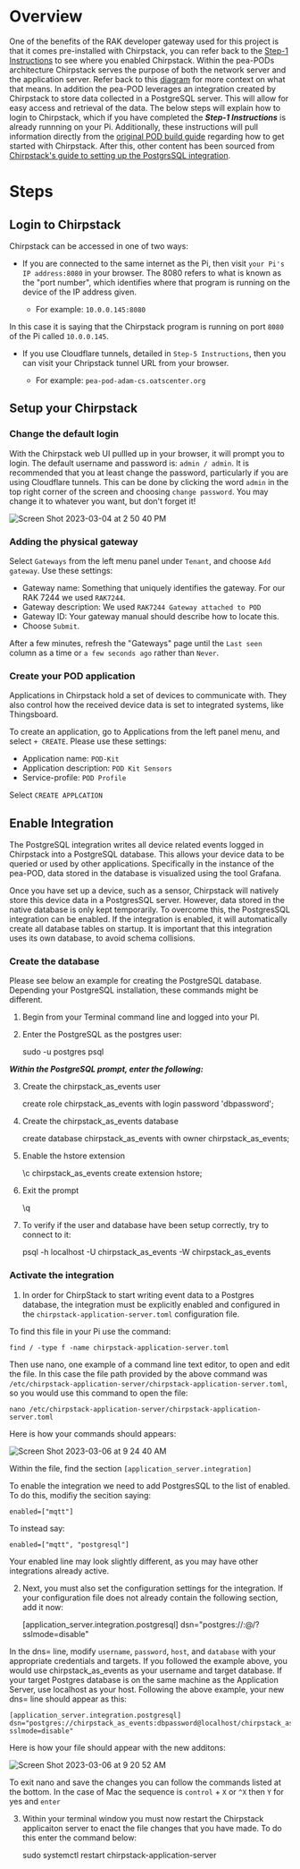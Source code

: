 # **Overview**

One of the benefits of the RAK developer gateway used for this project is that it comes pre-installed with Chirpstack, you can refer back to the [Step-1 Instructions](https://github.com/adamschreck/pea-pod/blob/main/Step-1%20Gateway%20and%20Computer%20Setup/Step-1%20Instructions.md#setup-rak-gateway-channel-plan) to see where you enabled Chirpstack. Within the pea-PODs architecture Chirpstack serves the purpose of both the network server and the application server. Refer back to this [diagram](https://github.com/adamschreck/pea-pod#diagram-describing-pea-pod-architecture) for more context on what that means. In addition the pea-POD leverages an integration created by Chirpstack to store data collected in a PostgreSQL server. This will allow for easy access and retrieval of the data. The below steps will explain how to login to Chirpstack, which if you have completed the ***Step-1 Instructions*** is already runnning on your Pi. Additionally, these instructions will pull information directly from the [original POD build guide](https://github.com/oats-center/pod/blob/main/build-guide.md) regarding how to get started with Chirpstack. After this, other content has been sourced from [Chirpstack's guide to setting up the PostgrsSQL integration](https://www.chirpstack.io/application-server/integrations/postgresql/). 

# **Steps**

## Login to Chirpstack

Chirpstack can be accessed in one of two ways:

- If you are connected to the same internet as the Pi, then visit `your Pi's IP address:8080` in your browser. The 8080 refers to what is known as the "port number", which identifies where that program is running on the device of the IP address given.

  - For example: `10.0.0.145:8080`

 In this case it is saying that the Chirpstack program is running on port `8080` of the Pi called `10.0.0.145`.

- If you use Cloudflare tunnels, detailed in `Step-5 Instructions`, then you can visit your Chripstack tunnel URL from your browser.

  - For example: `pea-pod-adam-cs.oatscenter.org`

## Setup your Chirpstack

### Change the default login

With the Chirpstack web UI pullled up in your browser, it will prompt you to login. The default username and password is: `admin / admin`. It is recommended that you at least change the password, particularly if you are using Cloudflare tunnels. This can be done by clicking the word `admin` in the top right corner of the screen and choosing `change password`. You may change it to whatever you want, but don't forget it!

![Screen Shot 2023-03-04 at 2 50 40 PM](https://user-images.githubusercontent.com/126691160/222926003-13bd44a7-469f-49a8-9a9a-43f37a55007b.png)

### Adding the physical gateway

Select `Gateways` from the left menu panel under `Tenant`, and choose `Add gateway`.
Use these settings:

- Gateway name: Something that uniquely identifies the gateway. For our RAK 7244 we used `RAK7244`.
- Gateway description: We used `RAK7244 Gateway attached to POD`
- Gateway ID: Your gateway manual should describe how to locate this.
- Choose `Submit`.

After a few minutes, refresh the "Gateways" page until the `Last seen` column as a time or `a few seconds ago` rather than `Never`.

### Create your POD application

Applications in Chirpstack hold a set of devices to communicate with.
They also control how the received device data is set to integrated systems, like Thingsboard.

To create an application, go to Applications from the left panel menu, and select `+ CREATE`.
Please use these settings:

- Application name: `POD-Kit`
- Application description: `POD Kit Sensors`
- Service-profile: `POD Profile`

Select `CREATE APPLCATION`

## Enable Integration

The PostgreSQL integration writes all device related events logged in Chirpstack into a PostgreSQL database. This allows your device data to be queried or used by other applications. Specifically in the instance of the pea-POD, data stored in the database is visualized using the tool Grafana.

Once you have set up a device, such as a sensor, Chirpstack will natively store this device data in a PostgresSQL server. However, data stored in the native database is only kept temporarily. To overcome this, the PostgresSQL integration can be enabled. If the integration is enabled, it will automatically create all database tables on startup. It is important that this integration uses its own database, to avoid schema collisions.

### Create the database

Please see below an example for creating the PostgreSQL database. Depending your PostgreSQL installation, these commands might be different.

1. Begin from your Terminal command line and logged into your PI.

2. Enter the PostgreSQL as the postgres user:

    sudo -u postgres psql

***Within the PostgreSQL prompt, enter the following:***

3. Create the chirpstack_as_events user

    create role chirpstack_as_events with login password 'dbpassword';

4. Create the chirpstack_as_events database

    create database chirpstack_as_events with owner chirpstack_as_events;

5. Enable the hstore extension

    \c chirpstack_as_events
    create extension hstore;

6. Exit the prompt

    \q

7. To verify if the user and database have been setup correctly, try to connect to it:

    psql -h localhost -U chirpstack_as_events -W chirpstack_as_events

### Activate the integration

1. In order for ChirpStack to start writing event data to a Postgres database, the integration must be explicitly enabled and configured in the `chirpstack-application-server.toml` configuration file.

To find this file in your Pi use the command:

    find / -type f -name chirpstack-application-server.toml

Then use nano, one example of a command line text editor, to open and edit the file. In this case the file path provided by the above command was `/etc/chirpstack-application-server/chirpstack-application-server.toml`, so you would use this command to open the file:

    nano /etc/chirpstack-application-server/chirpstack-application-server.toml

Here is how your commands should appears:

![Screen Shot 2023-03-06 at 9 24 40 AM](https://user-images.githubusercontent.com/126691160/223145131-d3993b80-886c-4a67-ab60-5613ee0f365b.png)

Within the file, find the section `[application_server.integration]`

To enable the integration we need to add PostgresSQL to the list of enabled. To do this, modifiy the secition saying:

    enabled=["mqtt"]

To instead say:

    enabled=["mqtt", "postgresql"]

Your enabled line may look slightly different, as you may have other integrations already active.

2. Next, you must also set the configuration settings for the integration. If your configuration file does not already contain the following section, add it now:
    
    [application_server.integration.postgresql]
    dsn="postgres://<username>:<password>@<host>/<database>?sslmode=disable"

In the dns= line, modify `username`, `password`, `host`, and `database` with your appropriate credentials and targets. If you followed the example above, you would use chirpstack_as_events as your username and target database. If your target Postgres database is on the same machine as the Application Server, use localhost as your host. Following the above example, your new dns= line should appear as this:

    [application_server.integration.postgresql]
    dsn="postgres://chirpstack_as_events:dbpassword@localhost/chirpstack_as_events?sslmode=disable"

Here is how your file should appear with the new additons:

![Screen Shot 2023-03-06 at 9 20 52 AM](https://user-images.githubusercontent.com/126691160/223147632-7470fccf-8129-4fe3-af99-25ad12446c67.png)

To exit nano and save the changes you can follow the commands listed at the bottom. In the case of Mac the sequence is `control` + `X` or `^X` then `Y` for yes and `enter`

3. Within your terminal window you must now restart the Chirpstack applicaiton server to enact the file changes that you have made. To do this enter the command below:

    sudo systemctl restart chirpstack-application-server

